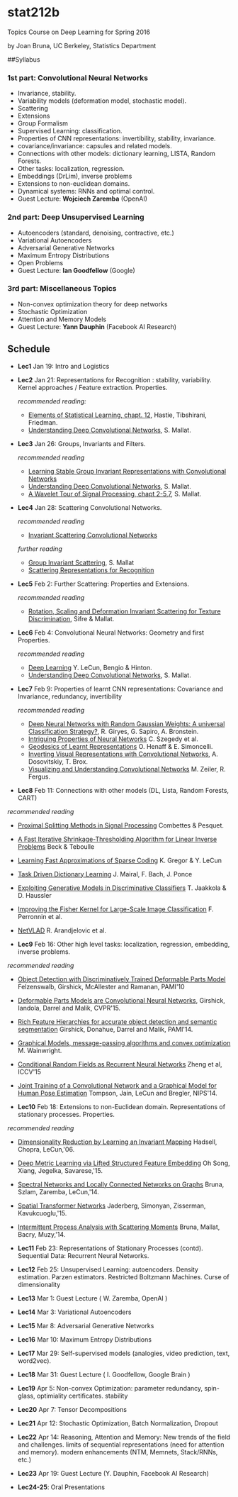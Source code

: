 # stat212b
Topics Course on Deep Learning for Spring 2016

by Joan Bruna, UC Berkeley, Statistics Department

##Syllabus

### 1st part: Convolutional Neural Networks
  - Invariance, stability.
  - Variability models (deformation model, stochastic model). 
  - Scattering
  - Extensions 
  - Group Formalism 
  - Supervised Learning: classification. 
  - Properties of CNN representations: invertibility, stability, invariance. 
  - covariance/invariance: capsules and related models.
  - Connections with other models: dictionary learning, LISTA, Random Forests.
  - Other tasks: localization, regression. 
  - Embeddings (DrLim), inverse problems 
  - Extensions to non-euclidean domains.
  - Dynamical systems: RNNs and optimal control. 
  - Guest Lecture: **Wojciech Zaremba** (OpenAI)
  
### 2nd part: Deep Unsupervised Learning
 - Autoencoders (standard, denoising, contractive, etc.)
 - Variational Autoencoders
 - Adversarial Generative Networks
 - Maximum Entropy Distributions
 - Open Problems
 - Guest Lecture: **Ian Goodfellow** (Google)

### 3rd part: Miscellaneous Topics
- Non-convex optimization theory for deep networks 
- Stochastic Optimization
- Attention and Memory Models
- Guest Lecture: **Yann Dauphin** (Facebook AI Research)
  


## Schedule

- **Lec1** Jan 19: Intro and Logistics

- **Lec2** Jan 21: Representations for Recognition : stability, variability. 
 Kernel approaches / Feature extraction. Properties. 

  *recommended reading:*
  - [Elements of Statistical Learning, chapt. 12](http://statweb.stanford.edu/~tibs/ElemStatLearn/), Hastie, Tibshirani, Friedman.
  - [Understanding Deep Convolutional Networks](http://arxiv.org/pdf/1601.04920.pdf), S. Mallat.
 
- **Lec3** Jan 26: Groups, Invariants and Filters.

  *recommended reading*
  - [Learning Stable Group Invariant Representations with Convolutional Networks](http://cims.nyu.edu/~bruna/Misc/iclr_group2.pdf)
  - [Understanding Deep Convolutional Networks](http://arxiv.org/pdf/1601.04920.pdf), S. Mallat.
  - [A Wavelet Tour of Signal Processing, chapt 2-5,7](https://www.ceremade.dauphine.fr/~peyre/wavelet-tour/), S. Mallat.

- **Lec4** Jan 28: Scattering Convolutional Networks.

  *recommended reading*
  - [Invariant Scattering Convolutional Networks](http://arxiv.org/pdf/1203.1513v2.pdf)
 
   *further reading*
  - [Group Invariant Scattering](http://arxiv.org/abs/1101.2286), S. Mallat
  - [Scattering Representations for Recognition](http://cims.nyu.edu/~bruna/PhD.html)

- **Lec5** Feb 2: Further Scattering: Properties and Extensions.

  *recommended reading*
  - [Rotation, Scaling and Deformation Invariant Scattering for Texture Discrimination](http://www.cv-foundation.org/openaccess/content_cvpr_2013/papers/Sifre_Rotation_Scaling_and_2013_CVPR_paper.pdf), Sifre & Mallat.

- **Lec6** Feb 4: Convolutional Neural Networks: Geometry and first Properties.

  *recommended reading*
  - [Deep Learning](http://www.nature.com/nature/journal/v521/n7553/full/nature14539.html) Y. LeCun, Bengio & Hinton.
  - [Understanding Deep Convolutional Networks](http://arxiv.org/pdf/1601.04920.pdf), S. Mallat.

- **Lec7** Feb 9: Properties of learnt CNN representations: Covariance and Invariance, redundancy, invertibility

  *recommended reading*
  - [Deep Neural Networks with Random Gaussian Weights: A universal Classification Strategy?](http://arxiv.org/abs/1504.08291), R. Giryes, G. Sapiro, A. Bronstein.
  - [Intriguing Properties of Neural Networks](http://arxiv.org/abs/1312.6199) C. Szegedy et al. 
  - [Geodesics of Learnt Representations](http://arxiv.org/abs/1511.06394) O. Henaff & E. Simoncelli.
  - [Inverting Visual Representations with Convolutional Networks](http://arxiv.org/abs/1506.02753), A. Dosovitskiy, T. Brox.
  - [Visualizing and Understanding Convolutional Networks](http://arxiv.org/abs/1311.2901) M. Zeiler, R. Fergus.

- **Lec8** Feb 11: Connections with other models (DL, Lista, Random Forests, CART) 

 *recommended reading*
 - [Proximal Splitting Methods in Signal Processing](http://arxiv.org/pdf/0912.3522v4.pdf) Combettes & Pesquet.
 - [A Fast Iterative Shrinkage-Thresholding Algorithm for Linear Inverse Problems](http://people.rennes.inria.fr/Cedric.Herzet/Cedric.Herzet/Sparse_Seminar/Entrees/2012/11/12_A_Fast_Iterative_Shrinkage-Thresholding_Algorithmfor_Linear_Inverse_Problems_(A._Beck,_M._Teboulle)_files/Breck_2009.pdf) Beck & Teboulle
 - [Learning Fast Approximations of Sparse Coding](http://www.cs.nyu.edu/~kgregor/gregor-icml-10.pdf) K. Gregor & Y. LeCun
 - [Task Driven Dictionary Learning](http://arxiv.org/pdf/1009.5358.pdf) J. Mairal, F. Bach, J. Ponce
 - [Exploiting Generative Models in Discriminative Classifiers](http://papers.nips.cc/paper/1520-exploiting-generative-models-in-discriminative-classifiers.pdf) T. Jaakkola & D. Haussler
 - [Improving the Fisher Kernel for Large-Scale Image Classification](https://www.robots.ox.ac.uk/~vgg/rg/papers/peronnin_etal_ECCV10.pdf) F. Perronnin et al.
 - [NetVLAD](http://www.di.ens.fr/willow/research/netvlad/) R. Arandjelovic et al.

- **Lec9** Feb 16: Other high level tasks: localization, regression, embedding, inverse problems. 

 *recommended reading*
 - [Object Detection with Discriminatively Trained Deformable Parts Model](https://www.cs.berkeley.edu/~rbg/papers/Object-Detection-with-Discriminatively-Trained-Part-Based-Models--Felzenszwalb-Girshick-McAllester-Ramanan.pdf) Felzenswalb, Girshick, McAllester and Ramanan, PAMI'10
 - [Deformable Parts Models are Convolutional Neural Networks](http://arxiv.org/abs/1409.5403), Girshick, Iandola, Darrel and Malik, CVPR'15.
 - [Rich Feature Hierarchies for accurate object detection and semantic segmentation](http://arxiv.org/abs/1311.2524) Girshick, Donahue, Darrel and Malik, PAMI'14.
 - [Graphical Models, message-passing algorithms and convex optimization](http://www.eecs.berkeley.edu/~wainwrig/Talks/A_GraphModel_Tutorial) M. Wainwright.
 - [Conditional Random Fields as Recurrent Neural Networks](http://arxiv.org/pdf/1502.03240.pdf) Zheng et al, ICCV'15
 - [Joint Training of a Convolutional Network and a Graphical Model for Human Pose Estimation](http://arxiv.org/abs/1406.2984) Tompson, Jain, LeCun and Bregler, NIPS'14.

- **Lec10** Feb 18:  Extensions to non-Euclidean domain. Representations of stationary processes. Properties. 

 *recommended reading*
 - [Dimensionality Reduction by Learning an Invariant Mapping](http://yann.lecun.com/exdb/publis/pdf/hadsell-chopra-lecun-06.pdf) Hadsell, Chopra, LeCun,'06. 
 - [Deep Metric Learning via Lifted Structured Feature Embedding](http://arxiv.org/abs/1511.06452) Oh Song, Xiang, Jegelka, Savarese,'15.
 - [Spectral Networks and Locally Connected Networks on Graphs](http://arxiv.org/abs/1312.6203) Bruna, Szlam, Zaremba, LeCun,'14.
 - [Spatial Transformer Networks](http://arxiv.org/abs/1506.02025) Jaderberg, Simonyan, Zisserman, Kavukcuoglu,'15.
 - [Intermittent Process Analysis with Scattering Moments](http://arxiv.org/abs/1311.4104) Bruna, Mallat, Bacry, Muzy,'14.

- **Lec11** Feb 23: Representations of Stationary Processes (contd). Sequential Data: Recurrent Neural Networks. 

- **Lec12** Feb 25: Unsupervised Learning: autoencoders. Density estimation. Parzen estimators. Restricted Boltzmann Machines. Curse of dimensionality

- **Lec13** Mar 1:  Guest Lecture ( W. Zaremba, OpenAI ) 

- **Lec14** Mar 3: Variational Autoencoders

- **Lec15** Mar 8: Adversarial Generative Networks

- **Lec16** Mar 10: Maximum Entropy Distributions

- **Lec17** Mar 29: Self-supervised models (analogies, video prediction, text, word2vec). 

- **Lec18** Mar 31: Guest Lecture ( I. Goodfellow, Google Brain ) 

- **Lec19** Apr 5: Non-convex Optimization: parameter redundancy, spin-glass, optimiality certificates. stability

- **Lec20** Apr 7: Tensor Decompositions

- **Lec21** Apr 12: Stochastic Optimization, Batch Normalization, Dropout

- **Lec22** Apr 14: Reasoning, Attention and Memory: New trends of the field and challenges. 
      limits of sequential representations (need for attention and memory). 
      modern enhancements (NTM, Memnets, Stack/RNNs, etc.)

- **Lec23** Apr 19: Guest Lecture (Y. Dauphin, Facebook AI Research)

- **Lec24-25**: Oral Presentations
